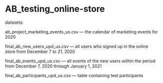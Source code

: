 # AB_testing_online-store


datasets:

ab_project_marketing_events_us.csv — the calendar of marketing events for 2020

final_ab_new_users_upd_us.csv — all users who signed up in the online store from December 7 to 21, 2020

final_ab_events_upd_us.csv — all events of the new users within the period from December 7, 2020 through January 1, 2021

final_ab_participants_upd_us.csv — table containing test participants
